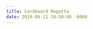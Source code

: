 ```yaml
---
title: Cardboard Regatta
date: 2018-06-11 18:50:00 -0000
---
```


<figure><img src="/journal/images/regatta5.jpg" alt="" /></figure>

<figure><img src="/journal/images/regatta4.jpg" alt="" /></figure>

<figure><img src="/journal/images/regatta3.jpg" alt="" /></figure>

<figure><img src="/journal/images/regatta2.jpg" alt="" /></figure>

<figure><img src="/journal/images/regatta1.jpg" alt="" /></figure>